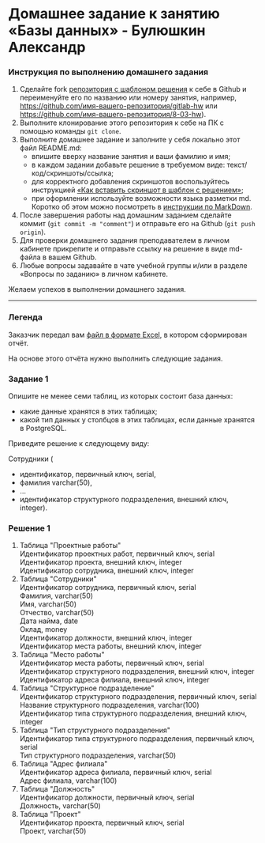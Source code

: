 # Домашнее задание к занятию «Базы данных» - Булюшкин Александр

### Инструкция по выполнению домашнего задания

1. Сделайте fork [репозитория c шаблоном решения](https://github.com/netology-code/sys-pattern-homework) к себе в Github и переименуйте его по названию или номеру занятия, например, https://github.com/имя-вашего-репозитория/gitlab-hw или https://github.com/имя-вашего-репозитория/8-03-hw).
2. Выполните клонирование этого репозитория к себе на ПК с помощью команды `git clone`.
3. Выполните домашнее задание и заполните у себя локально этот файл README.md:
   - впишите вверху название занятия и ваши фамилию и имя;
   - в каждом задании добавьте решение в требуемом виде: текст/код/скриншоты/ссылка;
   - для корректного добавления скриншотов воспользуйтесь инструкцией [«Как вставить скриншот в шаблон с решением»](https://github.com/netology-code/sys-pattern-homework/blob/main/screen-instruction.md);
   - при оформлении используйте возможности языка разметки md. Коротко об этом можно посмотреть в [инструкции по MarkDown](https://github.com/netology-code/sys-pattern-homework/blob/main/md-instruction.md).
4. После завершения работы над домашним заданием сделайте коммит (`git commit -m "comment"`) и отправьте его на Github (`git push origin`).
5. Для проверки домашнего задания преподавателем в личном кабинете прикрепите и отправьте ссылку на решение в виде md-файла в вашем Github.
6. Любые вопросы задавайте в чате учебной группы и/или в разделе «Вопросы по заданию» в личном кабинете.

Желаем успехов в выполнении домашнего задания.

---
### Легенда

Заказчик передал вам [файл в формате Excel](https://github.com/netology-code/sdb-homeworks/blob/main/resources/hw-12-1.xlsx), в котором сформирован отчёт. 

На основе этого отчёта нужно выполнить следующие задания.

### Задание 1

Опишите не менее семи таблиц, из которых состоит база данных:

- какие данные хранятся в этих таблицах;
- какой тип данных у столбцов в этих таблицах, если данные хранятся в PostgreSQL.

Приведите решение к следующему виду:

Сотрудники (

- идентификатор, первичный ключ, serial,
- фамилия varchar(50),
- ...
- идентификатор структурного подразделения, внешний ключ, integer).


### Решение 1

1) Таблица "Проектные работы"  
   Идентификатор проектных работ, первичный ключ, serial  
   Идентификатор проекта, внешний ключ, integer  
   Идентификатор сотрудника, внешний ключ, integer  
2) Таблица "Сотрудники"  
   Идентификатор сотрудника, первичный ключ, serial  
   Фамилия, varchar(50)  
   Имя, varchar(50)  
   Отчество, varchar(50)  
   Дата найма, date  
   Оклад, money  
   Идентификатор должности, внешний ключ, integer  
   Идентификатор места работы, внешний ключ, integer  
3) Таблица "Место работы"  
   Идентификатор места работы, первичный ключ, serial  
   Идентификатор структурного подразделения, внешний ключ, integer  
   Идентификатор адреса филиала, внешний ключ, integer  
4) Таблица "Структурное подразделение"  
   Идентификатор структурного подразделения, первичный ключ, serial  
   Название структурного подразделения, varchar(100)  
   Идентификатор типа структурного подразделения, внешний ключ, integer  
5) Таблица "Тип структурного подразделения"  
   Идентификатор типа структурного подразделения, первичный ключ, serial  
   Тип структурного подразделения, varchar(50)  
6) Таблица "Адрес филиала"  
   Идентификатор адреса филиала, первичный ключ, serial  
   Адрес филиала, varchar(100)  
7) Таблица "Должность"  
   Идентификатор должности, первичный ключ, serial  
   Должность, varchar(50)  
8) Таблица "Проект"  
   Идентификатор проекта, первичный ключ, serial  
   Проект, varchar(50)  


